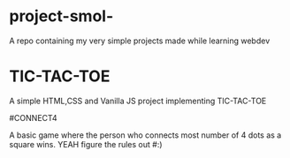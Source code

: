 # project-smol-
A repo containing my very simple projects made while learning webdev
# TIC-TAC-TOE
A simple HTML,CSS and Vanilla JS project implementing TIC-TAC-TOE

#CONNECT4

A basic game where the person who connects most number of 4 dots as a square wins.
YEAH figure the rules out #:)
